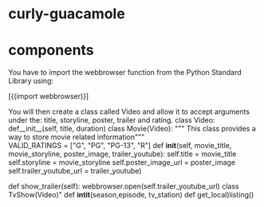 # curly-guacamole
# components
You have to import the webbrowser function from the Python Standard Library using:

[{(import webbrowser)}]

You will then create a class called Video and allow it to accept arguments under the: title, storyline, poster, trailer and rating.
class Video:
    def__init__(self, title, duration)
class Movie(Video):
    """ This class provides a way to store movie related information"""    
    VALID_RATINGS = ["G", "PG", "PG-13", "R"]
    def __init__(self, movie_title, movie_storyline, poster_image, trailer_youtube):
        self.title = movie_title
        self.storyline = movie_storyline
        self.poster_image_url = poster_image
        self.trailer_youtube_url = trailer_youtube)

def show_trailer(self):
        webbrowser.open(self.trailer_youtube_url)
class TvShow(Video)"
    def __intit__(season,episode, tv_station)
    def get_local)listing()
